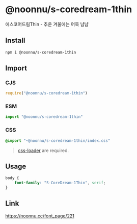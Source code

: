 # @noonnu/s-coredream-1thin
에스코어드림Thin - 추운 겨울에는 어묵 냠냠

## Install
```sh
npm i @noonnu/s-coredream-1thin
```
## Import
### CJS
```js
require("@noonnu/s-coredream-1thin")
```
### ESM
```js
import "@noonnu/s-coredream-1thin"
```
### CSS 
```css
@import "~@noonnu/s-coredream-1thin/index.css"
```
> [css-loader](https://github.com/webpack-contrib/css-loader) are required.

## Usage
```css
body {
    font-family: "S-CoreDream-1Thin", serif;
}
```

## Link
https://noonnu.cc/font_page/221